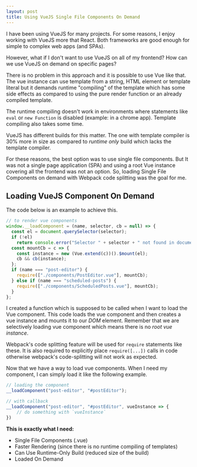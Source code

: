 ```yaml
---
layout: post
title: Using VueJS Single File Components On Demand
---
```


I have been using VueJS for many projects. For some reasons, I enjoy working with VueJS more that React. Both frameworks are good enough for simple to complex web apps (and SPAs).

However, what if I don't want to use VueJS on all of my frontend? How can we use VueJS on demand on specific pages?

There is no problem in this approach and it is possible to use Vue like that. The vue instance can use template from a string, HTML element or template literal but it demands runtime "compiling" of the template which has some side effects as compared to using the pure render function or an already compiled template. 

The runtime compiling doesn't work in environments where statements like `eval` or `new Function` is disabled (example: in a chrome app). Template compiling also takes some time. 

VueJS has different builds for this matter. The one with template compiler is 30% more in size as compared to _runtime only_ build which lacks the template compiler. 

For these reasons, the best option was to use single file components. But It was not a single page application (SPA) and using a root Vue instance covering all the frontend was not an option. So, loading Single File Components on demand with Webpack code splitting was the goal for me. 

## Loading VueJS Component On Demand

The code below is an example to achieve this. 

```javascript
// to render vue components
window.__loadComponent = (name, selector, cb = null) => {
  const el = document.querySelector(selector);
  if (!el)
    return console.error("Selector " + selector + " not found in document.");
  const mountCb = c => {
    const instance = new (Vue.extend(c))().$mount(el);
    cb && cb(instance);
  };
  if (name === "post-editor") {
    require(["./components/PostEditor.vue"], mountCb);
  } else if (name === "scheduled-posts") {
    require(["./components/ScheduledPosts.vue"], mountCb);
  }
};
```

I created a function which is supposed to be called when I want to load the Vue component. This code loads the vue component and then creates a vue instance and mounts it to our _DOM_ element. Remember that we are selectively loading vue component which means there is no _root vue instance_. 

Webpack's code splitting feature will be used for `require` statements like these. It is also required to explicitly place `require([...])` calls in code otherwise webpack's code-splitting will not work as expected. 

Now that we have a way to load vue components. When I need my component, I can simply load it like the following example.

```javascript
// loading the component
__loadComponent("post-editor", "#postEditor");

// with callback
__loadComponent("post-editor", "#postEditor", vueInstance => {
    // do something with `vueInstance`
})
```





**This is exactly what I need:**

- Single File Components (.vue)
- Faster Rendering (since there is no runtime compiling of templates)
- Can Use Runtime-Only Build (reduced size of the build)
- Loaded On Demand

